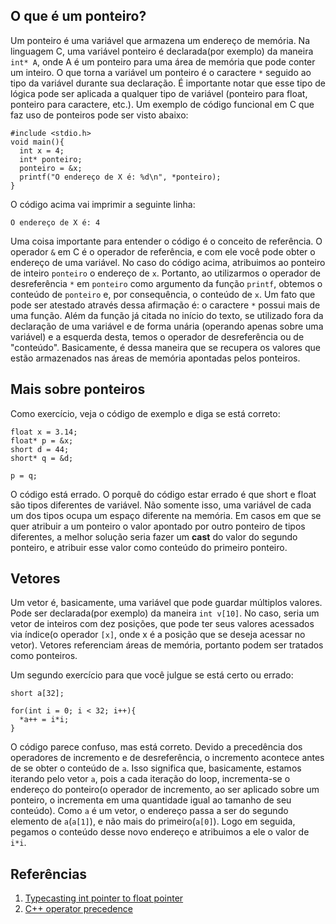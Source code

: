 ## O que é um ponteiro?
Um ponteiro é uma variável que armazena um endereço de memória. Na linguagem C, uma variável ponteiro é
declarada(por exemplo) da maneira `int* A`, onde A é um ponteiro para uma área de memória que pode conter um inteiro.
O que torna a variável um ponteiro é o caractere `*` seguido ao tipo da variável durante sua declaração. É importante
notar que esse tipo de lógica pode ser aplicada a qualquer tipo de variável (ponteiro para float, ponteiro para caractere, etc.).
Um exemplo de código funcional em C que faz uso de ponteiros pode ser visto abaixo:

```
#include <stdio.h>
void main(){
  int x = 4;
  int* ponteiro;
  ponteiro = &x;
  printf("O endereço de X é: %d\n", *ponteiro);
}
```

O código acima vai imprimir a seguinte linha:

```
O endereço de X é: 4
```

Uma coisa importante para entender o código é o conceito de referência. O operador `&` em C é o operador de referência,
e com ele você pode obter o endereço de uma variável. No caso do código acima, atribuimos ao ponteiro de inteiro `ponteiro`
o endereço de `x`. Portanto, ao utilizarmos o operador de desreferência `*` em `ponteiro` como argumento da função `printf`,
obtemos o conteúdo de `ponteiro` e, por consequência, o conteúdo de `x`. Um fato que pode ser atestado através dessa afirmação
é: o caractere `*` possui mais de uma função. Além da função já citada no início do texto, se utilizado fora da declaração de uma
variável e de forma unária (operando apenas sobre uma variável) e a esquerda desta, temos o operador de desreferência ou de "conteúdo".
Basicamente, é dessa maneira que se recupera os valores que estão armazenados nas áreas de memória apontadas pelos ponteiros.


## Mais sobre ponteiros

Como exercício, veja o código de exemplo e diga se está correto:

```
float x = 3.14;
float* p = &x;
short d = 44;
short* q = &d;

p = q;
```

O código está errado. O porquê do código estar errado é que short e float são tipos diferentes de variável. Não somente isso, uma variável de cada um dos tipos ocupa um espaço diferente na memória. Em casos em que se quer atribuir a um ponteiro o valor apontado por outro ponteiro de tipos diferentes, a melhor solução seria fazer um **cast** do valor do segundo ponteiro, e atribuir esse valor como conteúdo do primeiro ponteiro.

## Vetores

Um vetor é, basicamente, uma variável que pode guardar múltiplos valores. Pode ser declarada(por exemplo) da maneira `int v[10]`. No caso, seria um vetor de inteiros com dez posições, que pode ter seus valores acessados via índice(o operador `[x]`, onde x é a posição que se deseja acessar no vetor). Vetores referenciam áreas de memória, portanto podem ser tratados como ponteiros.

Um segundo exercício para que você julgue se está certo ou errado:

```
short a[32];

for(int i = 0; i < 32; i++){
  *a++ = i*i;
}
```

O código parece confuso, mas está correto. Devido a precedência dos operadores de incremento e de desreferência, o incremento acontece antes de se obter o conteúdo de `a`. Isso significa que, basicamente, estamos iterando pelo vetor `a`, pois a cada iteração do loop, incrementa-se o endereço do ponteiro(o operador de incremento, ao ser aplicado sobre um ponteiro, o incrementa em uma quantidade igual ao tamanho de seu conteúdo). Como `a` é um vetor, o endereço passa a ser do segundo elemento de `a`(`a[1]`), e não mais do primeiro(`a[0]`). Logo em seguida, pegamos o conteúdo desse novo endereço e atribuimos a ele o valor de `i*i`.

## Referências
1. [Typecasting int pointer to float pointer](https://stackoverflow.com/questions/30276645/typecasting-int-pointer-to-float-pointer)
2. [C++ operator precedence](https://en.cppreference.com/w/cpp/language/operator_precedence)
